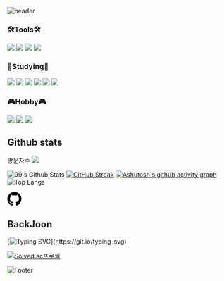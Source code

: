 ![header](https://capsule-render.vercel.app/api?type=waving&color=auto&height=200&section=header&text=Welcome%20to%20my%20Github!&fontSize=50)

### 🛠️Tools🛠️
<img src="https://img.shields.io/badge/Visual Studio-5C2D91?style=flat&logo=Visual Studio&logoColor=ffffff"/></a>
<img src="https://img.shields.io/badge/Visual Studio Code-007ACC?style=flat&logo=Visual Studio Code&logoColor=ffffff"/></a>
<img src="https://img.shields.io/badge/VMware-607078?style=flat&logo=VMware&logoColor=ffffff"/></a>
<img src="https://img.shields.io/badge/Eclipse IDE-2C2255?style=flat&logo=Eclipse IDE&logoColor=ffffff"/></a>


### 📖Studying📖
<img src="https://img.shields.io/badge/Python-3776AB?style=flat&logo=Python&logoColor=ffffff"/></a>
<img src="https://img.shields.io/badge/Javascript-F7DF1E?style=flat&logo=Javascript&logoColor=ffffff"/></a>
<img src="https://img.shields.io/badge/C++-00599C?style=flat&logo=C%2B%2B&logoColor=ffffff"/></a>
<img src="https://img.shields.io/badge/Java-007396?style=flat&logo=Java&logoColor=ffffff"/></a>
<img src="https://img.shields.io/badge/Docker-2496ED?style=flat&logo=Docker&logoColor=ffffff"/></a>
<img src="https://img.shields.io/badge/Spring Boot-6DB33F?style=flat&logo=Spring Boot&logoColor=ffffff"/></a>

### 🎮Hobby🎮
<a href="버튼을 눌렀을 때 이동할 링크" target="_blank"><img src="https://img.shields.io/badge/Adobe-FF0000?style=flat&logo=Adobe&logoColor=ffffff"/></a>
<a href="버튼을 눌렀을 때 이동할 링크" target="_blank"><img src="https://img.shields.io/badge/Adobe After Effects-9999FF?style=flat&logo=Adobe After Effects&logoColor=ffffff"/></a>
<a href="버튼을 눌렀을 때 이동할 링크" target="_blank"><img src="https://img.shields.io/badge/Adobe Premiere Pro-9999FF?style=flat&logo=Adobe Premiere Pro&logoColor=ffffff"/></a>

## Github stats

방문자수
<a href="https://github.com/seondal"><img src="https://hits.seeyoufarm.com/api/count/incr/badge.svg?url=https%3A%2F%2Fgithub.com%2Fseondal&count_bg=%23000000&title_bg=%23000000&icon=github.svg&icon_color=%23E7E7E7&title=GitHub&edge_flat=false)"/></a>

![99's Github Stats](https://github-readme-stats.vercel.app/api?username=javascriptKR&theme=vue-dark&show_icons=true)
[![GitHub Streak](https://github-readme-streak-stats.herokuapp.com/?user=javascriptKR&theme=vue-dark&date_format=[Y.]n.j)](https://git.io/streak-stats)
[![Ashutosh's github activity graph](https://activity-graph.herokuapp.com/graph?username=javascriptKR&bg_color=273849&color=3ca079&line=41b782&point=fefefe&area=true&hide_border=true)](https://github.com/ashutosh00710/github-readme-activity-graph)
![Top Langs](https://github-readme-stats.vercel.app/api/top-langs/?username=javascriptKR&layout=compact&theme=vue-dark)

<div class="Box anim-hover-grow m-3 p-4">
  <!-- <%= octicon("mark-github", :height => 32) %> -->
  <svg height="32" class="octicon octicon-mark-github" viewBox="0 0 16 16" version="1.1" width="32" aria-hidden="true"><path fill-rule="evenodd" d="M8 0C3.58 0 0 3.58 0 8c0 3.54 2.29 6.53 5.47 7.59.4.07.55-.17.55-.38 0-.19-.01-.82-.01-1.49-2.01.37-2.53-.49-2.69-.94-.09-.23-.48-.94-.82-1.13-.28-.15-.68-.52-.01-.53.63-.01 1.08.58 1.23.82.72 1.21 1.87.87 2.33.66.07-.52.28-.87.51-1.07-1.78-.2-3.64-.89-3.64-3.95 0-.87.31-1.59.82-2.15-.08-.2-.36-1.02.08-2.12 0 0 .67-.21 2.2.82.64-.18 1.32-.27 2-.27.68 0 1.36.09 2 .27 1.53-1.04 2.2-.82 2.2-.82.44 1.1.16 1.92.08 2.12.51.56.82 1.27.82 2.15 0 3.07-1.87 3.75-3.65 3.95.29.25.54.73.54 1.48 0 1.07-.01 1.93-.01 2.2 0 .21.15.46.55.38A8.013 8.013 0 0 0 16 8c0-4.42-3.58-8-8-8z"></path>ㅎㅇ</svg>
</div>

## BackJoon
[![Typing SVG](https://readme-typing-svg.herokuapp.com/?&color=F79B9BFF&lines=티어+승급+ㄱㅈㅇ!)](https://git.io/typing-svg)

[![Solved.ac프로필](http://mazassumnida.wtf/api/v2/generate_badge?boj=sssm0928)](https://solved.ac/sssm0928)


![Footer](https://capsule-render.vercel.app/api?type=waving&color=auto&height=100&section=footer)
